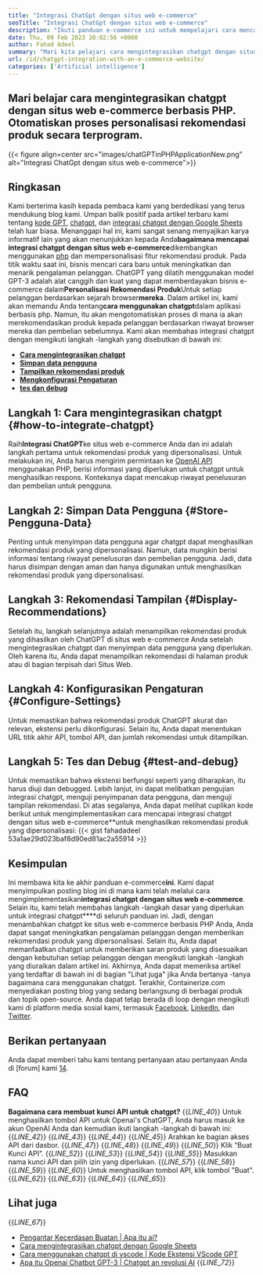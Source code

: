```yaml
---
title: "Integrasi ChatGpt dengan situs web e-commerce" 
seoTitle: "Integrasi ChatGpt dengan situs web e-commerce" 
description: "Ikuti panduan e-commerce ini untuk mempelajari cara mencapai integrasi chatgpt dengan situs web e-commerce untuk membuat rekomendasi produk yang dipersonalisasi." 
date: Thu, 09 Feb 2023 20:02:56 +0000
author: Fahad Adeel
summary: "Mari kita pelajari cara mengintegrasikan chatgpt dengan situs web e-commerce berbasis PHP. Otomatiskan proses personalisasi rekomendasi produk secara terprogram." 
url: /id/chatgpt-integration-with-an-e-commerce-website/
categories: ['Artificial intelligence']
---
```


## Mari belajar cara mengintegrasikan chatgpt dengan situs web e-commerce berbasis PHP. Otomatiskan proses personalisasi rekomendasi produk secara terprogram.

{{< figure align=center src="images/chatGPTinPHPApplicationNew.png" alt="Integrasi ChatGpt dengan situs web e-commerce">}}


## Ringkasan
Kami berterima kasih kepada pembaca kami yang berdedikasi yang terus mendukung blog kami. Umpan balik positif pada artikel terbaru kami tentang [kode GPT][1], [chatgpt][2], dan [integrasi chatgpt dengan Google Sheets][3] telah luar biasa. Menanggapi hal ini, kami sangat senang menyajikan karya informatif lain yang akan menunjukkan kepada Anda**bagaimana mencapai integrasi chatgpt dengan situs web e-commerce**dikembangkan menggunakan [php][4] dan mempersonalisasi fitur rekomendasi produk.
Pada titik waktu saat ini, bisnis mencari cara baru untuk meningkatkan dan menarik pengalaman pelanggan. ChatGPT yang dilatih menggunakan model GPT-3 adalah alat canggih dan kuat yang dapat memberdayakan bisnis e-commerce dalam**Personalisasi Rekomendasi Produk**Untuk setiap pelanggan berdasarkan sejarah browser**mereka**. Dalam artikel ini, kami akan memandu Anda tentang**cara menggunakan chatgpt**dalam aplikasi berbasis php. Namun, itu akan mengotomatiskan proses di mana ia akan merekomendasikan produk kepada pelanggan berdasarkan riwayat browser mereka dan pembelian sebelumnya.
Kami akan membahas integrasi chatgpt dengan mengikuti langkah -langkah yang disebutkan di bawah ini:
* [**Cara mengintegrasikan chatgpt**][5]
* [**Simpan data pengguna**][6]
* [**Tampilkan rekomendasi produk**][7]
* [**Mengkonfigurasi Pengaturan**][8]
* [**tes dan debug**][9]

## Langkah 1: Cara mengintegrasikan chatgpt {#how-to-integrate-chatgpt}
Raih**Integrasi ChatGPT**ke situs web e-commerce Anda dan ini adalah langkah pertama untuk rekomendasi produk yang dipersonalisasi. Untuk melakukan ini, Anda harus mengirim permintaan ke [OpenAI API][10] menggunakan PHP, berisi informasi yang diperlukan untuk chatgpt untuk menghasilkan respons. Konteksnya dapat mencakup riwayat penelusuran dan pembelian untuk pengguna.

## Langkah 2: Simpan Data Pengguna {#Store-Pengguna-Data}
Penting untuk menyimpan data pengguna agar chatgpt dapat menghasilkan rekomendasi produk yang dipersonalisasi. Namun, data mungkin berisi informasi tentang riwayat penelusuran dan pembelian pengguna. Jadi, data harus disimpan dengan aman dan hanya digunakan untuk menghasilkan rekomendasi produk yang dipersonalisasi.

## Langkah 3: Rekomendasi Tampilan {#Display-Recommendations}
Setelah itu, langkah selanjutnya adalah menampilkan rekomendasi produk yang dihasilkan oleh ChatGPT di situs web e-commerce Anda setelah mengintegrasikan chatgpt dan menyimpan data pengguna yang diperlukan. Oleh karena itu, Anda dapat menampilkan rekomendasi di halaman produk atau di bagian terpisah dari Situs Web.

## Langkah 4: Konfigurasikan Pengaturan {#Configure-Settings}
Untuk memastikan bahwa rekomendasi produk ChatGPT akurat dan relevan, ekstensi perlu dikonfigurasi. Selain itu, Anda dapat menentukan URL titik akhir API, tombol API, dan jumlah rekomendasi untuk ditampilkan.

## Langkah 5: Tes dan Debug {#test-and-debug}
Untuk memastikan bahwa ekstensi berfungsi seperti yang diharapkan, itu harus diuji dan debugged. Lebih lanjut, ini dapat melibatkan pengujian integrasi chatgpt, menguji penyimpanan data pengguna, dan menguji tampilan rekomendasi.
Di atas segalanya, Anda dapat melihat cuplikan kode berikut untuk mengimplementasikan cara mencapai integrasi chatgpt dengan situs web e-commerce**untuk menghasilkan rekomendasi produk yang dipersonalisasi:
{{< gist fahadadeel 53a1ae29d023baf8d90ed81ac2a55914 >}}

## Kesimpulan
Ini membawa kita ke akhir panduan e-commerce**ini**. Kami dapat menyimpulkan posting blog ini di mana kami telah melalui cara mengimplementasikan**integrasi chatgpt dengan situs web e-commerce**. Selain itu, kami telah membahas langkah -langkah dasar yang diperlukan untuk integrasi chatgpt****di seluruh panduan ini. Jadi, dengan menambahkan chatgpt ke situs web e-commerce berbasis PHP Anda, Anda dapat sangat meningkatkan pengalaman pelanggan dengan memberikan rekomendasi produk yang dipersonalisasi. Selain itu, Anda dapat memanfaatkan chatgpt untuk memberikan saran produk yang disesuaikan dengan kebutuhan setiap pelanggan dengan mengikuti langkah -langkah yang diuraikan dalam artikel ini. Akhirnya, Anda dapat memeriksa artikel yang terdaftar di bawah ini di bagian "Lihat juga" jika Anda bertanya -tanya bagaimana cara menggunakan chatgpt.
Terakhir, Containerize.com menyediakan posting blog yang sedang berlangsung di berbagai produk dan topik open-source. Anda dapat tetap berada di loop dengan mengikuti kami di platform media sosial kami, termasuk [Facebook][11], [LinkedIn][12], dan [Twitter][13].

## Berikan pertanyaan
Anda dapat memberi tahu kami tentang pertanyaan atau pertanyaan Anda di [forum] kami [14].

## FAQ
**Bagaimana cara membuat kunci API untuk chatgpt?**
{{_LINE_40_}}
  Untuk menghasilkan tombol API untuk Openai's ChatGPT, Anda harus masuk ke akun OpenAI Anda dan kemudian ikuti langkah -langkah di bawah ini:
{{_LINE_42_}}
{{_LINE_43_}}
{{_LINE_44_}}
{{_LINE_45_}}
      Arahkan ke bagian akses API dari dasbor.
{{_LINE_47_}}
{{_LINE_48_}}
{{_LINE_49_}}
{{_LINE_50_}}
      Klik “Buat Kunci API”.
{{_LINE_52_}}
{{_LINE_53_}}
{{_LINE_54_}}
{{_LINE_55_}}
      Masukkan nama kunci API dan pilih izin yang diperlukan.
{{_LINE_57_}}
{{_LINE_58_}}
{{_LINE_59_}}
{{_LINE_60_}}
      Untuk menghasilkan tombol API, klik tombol "Buat".
{{_LINE_62_}}
{{_LINE_63_}}
{{_LINE_64_}}
{{_LINE_65_}}

## Lihat juga
{{_LINE_67_}}
  * [Pengantar Kecerdasan Buatan | Apa itu ai?][15]
  * [Cara mengintegrasikan chatgpt dengan Google Sheets][3]
  * [Cara menggunakan chatgpt di vscode | Kode Ekstensi VScode GPT][1]
  * [Apa itu Openai Chatbot GPT-3 | Chatgpt an revolusi AI][2]
{{_LINE_72_}}

  
[1]: https://blog.containerize.com/artificial-intelligence/how-to-use-chatgpt-in-vscode-the-vscode-extension-codegpt/
[2]: https://blog.containerize.com/artificial-intelligence/what-is-openai-chatbot-gpt-3-chatgpt-an-ai-revolution/
[3]: https://blog.containerize.com/artificial-intelligence/integrate-chatgpt-with-google-sheets/
[4]: https://www.php.net/
[5]: #How-to-Integrate-ChatGPT
[6]: #Store-User-Data
[7]: #Display-Recommendations
[8]: #Configure-Settings
[9]: #Test-and-Debug
[10]: https://platform.openai.com/account/api-keys
[11]: https://web.facebook.com/containerize
[12]: https://www.linkedin.com/company/containerize/
[13]: https://twitter.com/containerize_co
[14]: https://forum.containerize.com/
[15]: https://blog.containerize.com/artificial-intelligence/an-introduction-to-artificial-intelligence-what-is-ai/
